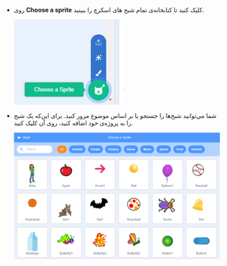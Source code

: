 + روی **Choose a sprite** کلیک کنید تا کتابخانه‌ی تمام شبح های اسکرچ را ببینید.
    
    ![عکس از صفحه نمایش](images/sprite-library.png)

+ شما می‌توانید شبح‌ها را جستجو یا بر اساس موضوع مرور کنید. برای این‌که یک شبح را به پروژه‌ی خود اضافه کنید، روی آن کلیک کنید.
    
    ![screenshot](images/sprite-choose.png)